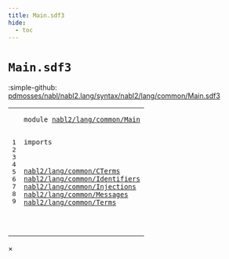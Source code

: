 ```yaml
---
title: Main.sdf3
hide:
  - toc
---
```


# `Main.sdf3`

:simple-github: [pdmosses/nabl/nabl2.lang/syntax/nabl2/lang/common/Main.sdf3]

[pdmosses/nabl/nabl2.lang/syntax/nabl2/lang/common/Main.sdf3]: https://github.com/pdmosses/nabl/blob/master/nabl2.lang/syntax/nabl2/lang/common/Main.sdf3 "The source file on GitHub"

<div class="sdf3"><table class="highlighttable"><tbody><tr><td class="linenos"><div class="linenodiv"><pre><span></span>1
2
3
4
5
6
7
8
9
</pre></div></td>
<td class="code"><pre><code><span class="keyword">module</span> <a href="../../Main.sdf3/#nabl2/lang/common/Main_5_3" id="nabl2/lang/common/Main_1_8" title="a definition with a single reference">nabl2/lang/common/Main</a>

<span class="keyword">imports</span>

  <a href="../CTerms.sdf3/#nabl2/lang/common/CTerms_1_8" id="nabl2/lang/common/CTerms_5_3" title="a reference to a single-file definition">nabl2/lang/common/CTerms</a>
  <a href="../Identifiers.sdf3/#nabl2/lang/common/Identifiers_1_8" id="nabl2/lang/common/Identifiers_6_3" title="a reference to a single-file definition">nabl2/lang/common/Identifiers</a>
  <a href="../Injections.sdf3/#nabl2/lang/common/Injections_1_8" id="nabl2/lang/common/Injections_7_3" title="a reference to a single-file definition">nabl2/lang/common/Injections</a>
  <a href="../Messages.sdf3/#nabl2/lang/common/Messages_1_8" id="nabl2/lang/common/Messages_8_3" title="a reference to a single-file definition">nabl2/lang/common/Messages</a>
  <a href="../Terms.sdf3/#nabl2/lang/common/Terms_1_8" id="nabl2/lang/common/Terms_9_3" title="a reference to a single-file definition">nabl2/lang/common/Terms</a>


</code></pre></td></tr></tbody></table></div>

<div id="modal">
  <div id="modal-content">
    <span id="modal-close">&times;</span>
    <h2 id="modal-h2"></h2>
    <p  id="modal-p"></p>
    <ul id="modal-ul"></ul>
  </div>
</div>
